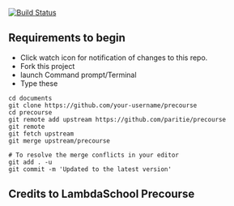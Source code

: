 [![Build Status](https://travis-ci.org/paritie/precourse.svg?branch=master)](https://travis-ci.org/paritie/precourse)

## Requirements to begin

- Click watch icon for notification of changes to this repo.
- Fork this project
- launch Command prompt/Terminal
- Type these 

```
cd documents 
git clone https://github.com/your-username/precourse
cd precourse 
git remote add upstream https://github.com/paritie/precourse
git remote 
git fetch upstream
git merge upstream/precourse

# To resolve the merge conflicts in your editor
git add . -u
git commit -m 'Updated to the latest version'
```

## Credits to LambdaSchool Precourse 

